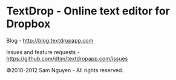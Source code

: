 TextDrop - Online text editor for Dropbox
========

Blog - http://blog.textdropapp.com

Issues and feature requests - https://github.com/dtjm/textdropapp.com/issues

©2010-2012 Sam Nguyen - All rights reserved.
